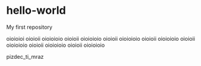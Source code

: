 # hello-world
My first repository

oioioioi
oioioii
oioioioio
oioioii
oioioioio
oioioii
oioioioio
oioioii
oioioioio
oioioii
oioioioio
oioioii
oioioioio
oioioii
oioioioio


pizdec_ti_mraz